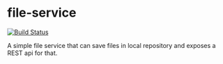 # file-service

[![Build Status](https://travis-ci.org/becoming/file-service.svg?branch=master)](https://travis-ci.org/becoming/file-service)

A simple file service that can save files in local repository and exposes a REST api for that.
